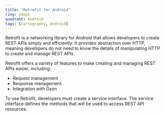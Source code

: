 ```yaml
---
title: "Retrofit for Android"
ring: adopt
quadrant: Android
tags: [cartography, Android]
---
```


<p>Retrofit is a networking library for Android that allows developers to create REST APIs simply and efficiently. It provides abstraction over HTTP, meaning developers do not need to know the details of manipulating HTTP to create and manage REST APIs.</p>

<p>Retrofit offers a variety of features to make creating and managing REST APIs easier, including:</p>

<ul>
<li>Request management</li>
<li>Response management</li>
<li>Integration with Gson</li>
</ul>

<p>To use Retrofit, developers must create a service interface. The service interface defines the methods that will be used to access REST API resources.</p>
